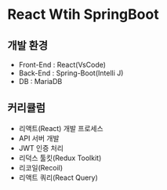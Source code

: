 # React Wtih SpringBoot

## 개발 환경
- Front-End : React(VsCode)
- Back-End : Spring-Boot(Intelli J)
- DB : MariaDB

## 커리큘럼
- 리액트(React) 개발 프로세스
- API 서버 개발
- JWT 인증 처리
- 리덕스 툴킷(Redux Toolkit)
- 리코일(Recoil)
- 리액트 쿼리(React Query)
